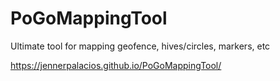 # PoGoMappingTool
Ultimate tool for mapping geofence, hives/circles, markers, etc

https://jennerpalacios.github.io/PoGoMappingTool/
